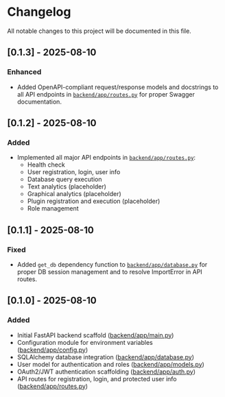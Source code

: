 # Changelog

All notable changes to this project will be documented in this file.

## [0.1.3] - 2025-08-10

### Enhanced
- Added OpenAPI-compliant request/response models and docstrings to all API endpoints in [`backend/app/routes.py`](backend/app/routes.py:1) for proper Swagger documentation.

## [0.1.2] - 2025-08-10

### Added
- Implemented all major API endpoints in [`backend/app/routes.py`](backend/app/routes.py:1):
  - Health check
  - User registration, login, user info
  - Database query execution
  - Text analytics (placeholder)
  - Graphical analytics (placeholder)
  - Plugin registration and execution (placeholder)
  - Role management

## [0.1.1] - 2025-08-10

### Fixed
- Added `get_db` dependency function to [`backend/app/database.py`](backend/app/database.py:10) for proper DB session management and to resolve ImportError in API routes.

## [0.1.0] - 2025-08-10

### Added
- Initial FastAPI backend scaffold ([backend/app/main.py](backend/app/main.py:1))
- Configuration module for environment variables ([backend/app/config.py](backend/app/config.py:1))
- SQLAlchemy database integration ([backend/app/database.py](backend/app/database.py:1))
- User model for authentication and roles ([backend/app/models.py](backend/app/models.py:1))
- OAuth2/JWT authentication scaffolding ([backend/app/auth.py](backend/app/auth.py:1))
- API routes for registration, login, and protected user info ([backend/app/routes.py](backend/app/routes.py:1))
